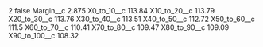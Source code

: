 <?xml version="1.0" encoding="UTF-8"?>
<CustomMetadata xmlns="http://soap.sforce.com/2006/04/metadata" xmlns:xsi="http://www.w3.org/2001/XMLSchema-instance" xmlns:xsd="http://www.w3.org/2001/XMLSchema">
    <label>2</label>
    <protected>false</protected>
    <values>
        <field>Margin__c</field>
        <value xsi:type="xsd:double">2.875</value>
    </values>
    <values>
        <field>X0_to_10__c</field>
        <value xsi:type="xsd:double">113.84</value>
    </values>
    <values>
        <field>X10_to_20__c</field>
        <value xsi:type="xsd:double">113.79</value>
    </values>
    <values>
        <field>X20_to_30__c</field>
        <value xsi:type="xsd:double">113.76</value>
    </values>
    <values>
        <field>X30_to_40__c</field>
        <value xsi:type="xsd:double">113.51</value>
    </values>
    <values>
        <field>X40_to_50__c</field>
        <value xsi:type="xsd:double">112.72</value>
    </values>
    <values>
        <field>X50_to_60__c</field>
        <value xsi:type="xsd:double">111.5</value>
    </values>
    <values>
        <field>X60_to_70__c</field>
        <value xsi:type="xsd:double">110.41</value>
    </values>
    <values>
        <field>X70_to_80__c</field>
        <value xsi:type="xsd:double">109.47</value>
    </values>
    <values>
        <field>X80_to_90__c</field>
        <value xsi:type="xsd:double">109.09</value>
    </values>
    <values>
        <field>X90_to_100__c</field>
        <value xsi:type="xsd:double">108.32</value>
    </values>
</CustomMetadata>
